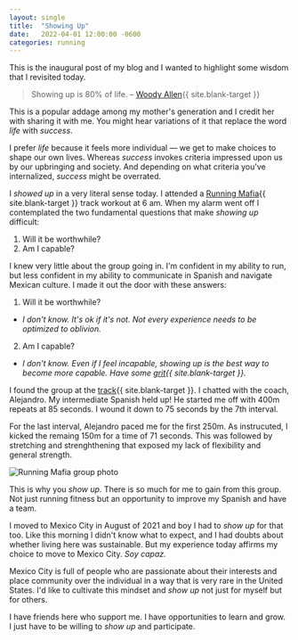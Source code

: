 ```yaml
---
layout: single
title:  "Showing Up"
date:   2022-04-01 12:00:00 -0600
categories: running
---
```



This is the inaugural post of my blog and I wanted to highlight some wisdom that I revisited today.

> Showing up is 80% of life. – [Woody Allen][woody-allen]{{ site.blank-target }}

This is a popular addage among my mother's generation and I credit her with sharing it with me. You might hear variations of it that replace the word *life* with *success*.

I prefer *life* because it feels more individual — we get to make choices to shape our own lives. Whereas *success* invokes criteria impressed upon us by our upbringing and society. And depending on what criteria you've internalized, *success* might be overrated.

I *showed up* in a very literal sense today. I attended a [Running Mafia][running-mafia]{{ site.blank-target }} track workout at 6 am. When my alarm went off I contemplated the two fundamental questions that make *showing up* difficult:

1. Will it be worthwhile?
2. Am I capable?

I knew very little about the group going in. I'm confident in my ability to run, but less confident in my ability to communicate in Spanish and navigate Mexican culture. I made it out the door with these answers:

1. Will it be worthwhile?
  - *I don't know. It's ok if it's not. Not every experience needs to be optimized to oblivion.*
2. Am I capable?
  - *I don't know. Even if I feel incapable, showing up is the best way to become more capable. Have some [grit][grit-wiki]{{ site.blank-target }}.*

I found the group at the [track][plan-sexenal]{{ site.blank-target }}. I chatted with the coach, Alejandro. My intermediate Spanish held up! He started me off with 400m repeats at 85 seconds. I wound it down to 75 seconds by the 7th interval.

For the last interval, Alejandro paced me for the first 250m. As instrucuted, I kicked the remaing 150m for a time of 71 seconds. This was followed by stretching and strenghthening that exposed my lack of flexibility and general strength.


<img src="{{ site.url }}{{ site.baseurl }}/assets/images/mafia-running.jpg" alt="Running Mafia group photo">

This is why you *show up*. There is so much for me to gain from this group. Not just running fitness but an opportunity to improve my Spanish and have a team.

I moved to Mexico City in August of 2021 and boy I had to *show up* for that too. Like this morning I didn't know what to expect, and I had doubts about whether living here was sustainable. But my experience today affirms my choice to move to Mexico City. *Soy capaz.*

Mexico City is full of people who are passionate about their interests and place community over the individual in a way that is very rare in the United States. I'd like to cultivate this mindset and *show up* not just for myself but for others.

I have friends here who support me. I have opportunities to learn and grow. I just have to be willing to *show up* and participate.

[woody-allen]:https://quoteinvestigator.com/2013/06/10/showing-up/#:~:text=I%20have%20learned%20one%20thing.%20As%20Woody%20says%2C%20%E2%80%98Showing%20up%20is%2080%20percent%20of%20life.%E2%80%99%20Sometimes%20it%E2%80%99s%20easier%20to%20hide%20home%20in%20bed.%20I%E2%80%99ve%20done%20both.

[running-mafia]:https://www.instagram.com/mafiarunning/
[plan-sexenal]:https://goo.gl/maps/1TKACsm1dcVarK1TA
[grit-wiki]:https://en.wikipedia.org/wiki/Grit_(personality_trait)
